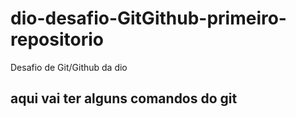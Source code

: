 # dio-desafio-GitGithub-primeiro-repositorio
Desafio de Git/Github da dio

## aqui vai ter alguns comandos do git

